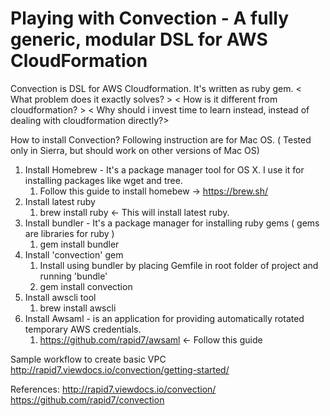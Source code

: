 # Playing with Convection - A fully generic, modular DSL for AWS CloudFormation
 
Convection is DSL for AWS Cloudformation. It's written as ruby gem.
< What problem does it exactly solves? >
< How is it different from cloudformation? >
< Why should i invest time to learn instead, instead of dealing with cloudformation directly?>
 
How to install Convection?
Following instruction are for Mac OS. ( Tested only in Sierra, but should work on other versions of Mac OS)
1. Install Homebrew - It's a package manager tool for OS X. I use it for installing packages like wget and tree.
	1. Follow this guide to install homebew → https://brew.sh/
2. Install latest ruby
	1. brew install ruby  ← This will install latest ruby.
3. Install bundler - It's a package manager for installing ruby gems ( gems are libraries for ruby )
	1. gem install bundler
4. Install 'convection' gem
	1. Install using bundler by placing Gemfile in root folder of project and running 'bundle'
	2. gem install convection
5. Install awscli tool
	1. brew install awscli
6. Install Awsaml - is an application for providing automatically rotated temporary AWS credentials.
	1. https://github.com/rapid7/awsaml <- Follow this guide
 
Sample workflow to create basic VPC
http://rapid7.viewdocs.io/convection/getting-started/
 
References:
http://rapid7.viewdocs.io/convection/
https://github.com/rapid7/convection